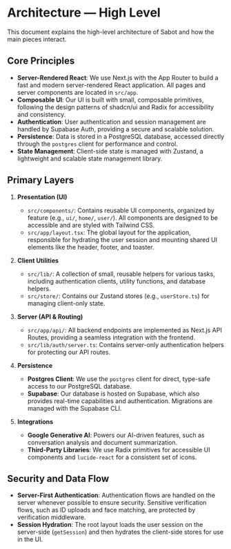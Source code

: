 # Architecture — High Level

This document explains the high-level architecture of Sabot and how the main pieces interact.

## Core Principles

- **Server-Rendered React**: We use Next.js with the App Router to build a fast and modern server-rendered React application. All pages and server components are located in `src/app`.
- **Composable UI**: Our UI is built with small, composable primitives, following the design patterns of shadcn/ui and Radix for accessibility and consistency.
- **Authentication**: User authentication and session management are handled by Supabase Auth, providing a secure and scalable solution.
- **Persistence**: Data is stored in a PostgreSQL database, accessed directly through the `postgres` client for performance and control.
- **State Management**: Client-side state is managed with Zustand, a lightweight and scalable state management library.

## Primary Layers

1.  **Presentation (UI)**
    - `src/components/`: Contains reusable UI components, organized by feature (e.g., `ui/`, `home/`, `user/`). All components are designed to be accessible and are styled with Tailwind CSS.
    - `src/app/layout.tsx`: The global layout for the application, responsible for hydrating the user session and mounting shared UI elements like the header, footer, and toaster.

2.  **Client Utilities**
    - `src/lib/`: A collection of small, reusable helpers for various tasks, including authentication clients, utility functions, and database helpers.
    - `src/store/`: Contains our Zustand stores (e.g., `userStore.ts`) for managing client-only state.

3.  **Server (API & Routing)**
    - `src/app/api/`: All backend endpoints are implemented as Next.js API Routes, providing a seamless integration with the frontend.
    - `src/lib/auth/server.ts`: Contains server-only authentication helpers for protecting our API routes.

4.  **Persistence**
    - **Postgres Client**: We use the `postgres` client for direct, type-safe access to our PostgreSQL database.
    - **Supabase**: Our database is hosted on Supabase, which also provides real-time capabilities and authentication. Migrations are managed with the Supabase CLI.

5.  **Integrations**
    - **Google Generative AI**: Powers our AI-driven features, such as conversation analysis and document summarization.
    - **Third-Party Libraries**: We use Radix primitives for accessible UI components and `lucide-react` for a consistent set of icons.

## Security and Data Flow

- **Server-First Authentication**: Authentication flows are handled on the server whenever possible to ensure security. Sensitive verification flows, such as ID uploads and face matching, are protected by verification middleware.
- **Session Hydration**: The root layout loads the user session on the server-side (`getSession`) and then hydrates the client-side stores for use in the UI.
